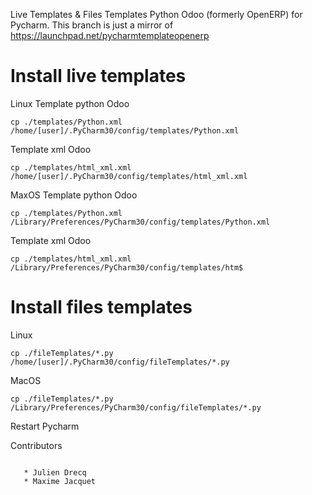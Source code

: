 Live Templates & Files Templates Python Odoo (formerly OpenERP) for Pycharm.
This branch is just a mirror of https://launchpad.net/pycharmtemplateopenerp


# Install live templates

Linux
Template python Odoo
```
cp ./templates/Python.xml /home/[user]/.PyCharm30/config/templates/Python.xml
```
Template xml Odoo
```
cp ./templates/html_xml.xml /home/[user]/.PyCharm30/config/templates/html_xml.xml
```
MaxOS
Template python Odoo
```
cp ./templates/Python.xml /Library/Preferences/PyCharm30/config/templates/Python.xml
```
Template xml Odoo
```
cp ./templates/html_xml.xml /Library/Preferences/PyCharm30/config/templates/htm$
```

# Install files templates

Linux
```
cp ./fileTemplates/*.py /home/[user]/.PyCharm30/config/fileTemplates/*.py
```
MacOS
```
cp ./fileTemplates/*.py /Library/Preferences/PyCharm30/config/fileTemplates/*.py
```

Restart Pycharm

Contributors
```

   * Julien Drecq
   * Maxime Jacquet
